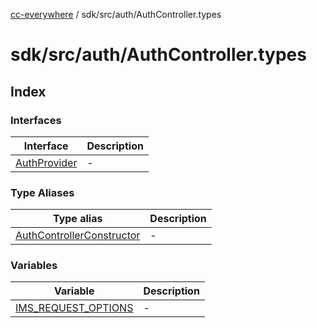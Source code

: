 [cc-everywhere](../../../../index.md) / sdk/src/auth/AuthController.types

# sdk/src/auth/AuthController.types

## Index

### Interfaces

| Interface | Description |
| ------ | ------ |
| [AuthProvider](interfaces/AuthProvider.md) | - |

### Type Aliases

| Type alias | Description |
| ------ | ------ |
| [AuthControllerConstructor](type-aliases/AuthControllerConstructor.md) | - |

### Variables

| Variable | Description |
| ------ | ------ |
| [IMS\_REQUEST\_OPTIONS](variables/IMS_REQUEST_OPTIONS.md) | - |
